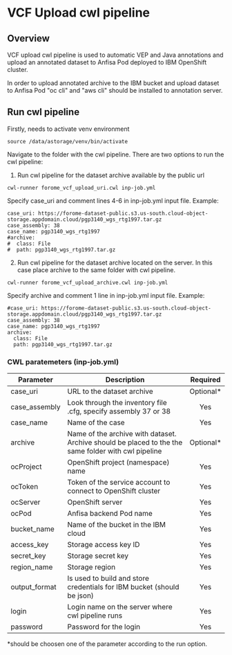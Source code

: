 # VCF Upload cwl pipeline

## Overview
VCF upload cwl pipeline is used to automatic VEP and Java annotations and upload an annotated dataset to Anfisa Pod deployed to IBM OpenShift cluster.

In order to upload annotated archive to the IBM bucket and upload dataset to Anfisa Pod "oc cli" and "aws cli" should be installed to annotation server.

## Run cwl pipeline

Firstly, needs to activate venv environment
```
source /data/astorage/venv/bin/activate
```

Navigate to the folder with the cwl pipeline. There are two options to run the cwl pipeline:
1. Run cwl pipeline for the dataset archive available by the public url
```
cwl-runner forome_vcf_upload_uri.cwl inp-job.yml
```
Specify case_uri and comment lines 4-6 in inp-job.yml input file.
Example:
```
case_uri: https://forome-dataset-public.s3.us-south.cloud-object-storage.appdomain.cloud/pgp3140_wgs_rtg1997.tar.gz
case_assembly: 38
case_name: pgp3140_wgs_rtg1997
#archive:
#  class: File
#  path: pgp3140_wgs_rtg1997.tar.gz
```

2. Run cwl pipeline for the dataset archive located on the server. In this case place archive to the same folder with cwl pipeline.
```
cwl-runner forome_vcf_upload_archive.cwl inp-job.yml
```
Specify archive and comment 1 line in inp-job.yml input file.
Example:
```
#case_uri: https://forome-dataset-public.s3.us-south.cloud-object-storage.appdomain.cloud/pgp3140_wgs_rtg1997.tar.gz
case_assembly: 38
case_name: pgp3140_wgs_rtg1997
archive:
  class: File
  path: pgp3140_wgs_rtg1997.tar.gz
```

### CWL paratemeters (inp-job.yml)

| Parameter      | Description                                                                                                               | Required  |
| -------------- | --------------------------------------------------------------------------------------------------------------------------| :------:  |
| case_uri       | URL to the dataset archive                                                                                                | Optional* |
| case_assembly  | Look through the inventory file .cfg, specify assembly 37 or 38                                                           | Yes       |
| case_name      | Name of the case                                                                                                          | Yes       |
| archive        | Name of the archive with dataset. Archive should be placed to the the same folder with cwl pipeline                       | Optional* |
| ocProject      | OpenShift project (namespace) name                                                                                        | Yes       |
| ocToken        | Token of the service account to connect to OpenShift cluster                                                              | Yes       |
| ocServer       | OpenShift server                                                                                                          | Yes       |
| ocPod          | Anfisa backend Pod name                                                                                                   | Yes       |
| bucket_name    | Name of the bucket in the IBM cloud                                                                                       | Yes       |
| access_key     | Storage access key ID                                                                                                     | Yes       |
| secret_key     | Storage secret key                                                                                                        | Yes       |
| region_name    | Storage region                                                                                                            | Yes       |
| output_format  | Is used to build and store credentials for IBM bucket (should be json)                                                    | Yes       |
| login          | Login name on the server where cwl pipeline runs                                                                          | Yes       |
| password       | Password for the login                                                                                                    | Yes       |

*should be choosen one of the parameter according to the run option.
